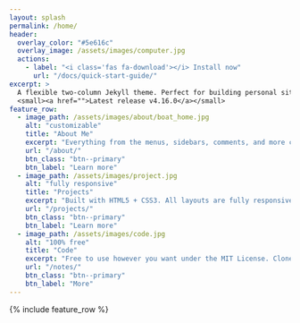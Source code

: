 ```yaml
---
layout: splash
permalink: /home/
header:
  overlay_color: "#5e616c"
  overlay_image: /assets/images/computer.jpg
  actions:
    - label: "<i class='fas fa-download'></i> Install now"
      url: "/docs/quick-start-guide/"
excerpt: >
  A flexible two-column Jekyll theme. Perfect for building personal sites, blogs, and portfolios.<br />
  <small><a href="">Latest release v4.16.0</a></small>
feature_row:
  - image_path: /assets/images/about/boat_home.jpg
    alt: "customizable"
    title: "About Me"
    excerpt: "Everything from the menus, sidebars, comments, and more can be configured or set with YAML Front Matter."
    url: "/about/"
    btn_class: "btn--primary"
    btn_label: "Learn more"
  - image_path: /assets/images/project.jpg
    alt: "fully responsive"
    title: "Projects"
    excerpt: "Built with HTML5 + CSS3. All layouts are fully responsive with helpers to augment your content."
    url: "/projects/"
    btn_class: "btn--primary"
    btn_label: "Learn more"
  - image_path: /assets/images/code.jpg
    alt: "100% free"
    title: "Code"
    excerpt: "Free to use however you want under the MIT License. Clone it, fork it, customize it... whatever!"
    url: "/notes/"
    btn_class: "btn--primary"
    btn_label: "More"      
---
```


{% include feature_row %}
